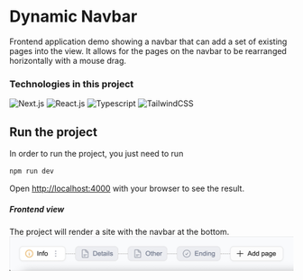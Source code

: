 # Dynamic Navbar

Frontend application demo showing a navbar that can add a set of existing pages into the view. It allows for the pages on the navbar to be rearranged horizontally with a mouse drag.

### Technologies in this project

![Next.js][next-image] ![React.js][react-image] ![Typescript][typescript-image] ![TailwindCSS][tailwind-image]

## Run the project
In order to run the project, you just need to run 
```bash
npm run dev
```
Open [http://localhost:4000](http://localhost:4000) with your browser to see the result.

##### Frontend view
The project will render a site with the navbar at the bottom.
![Frontend-view](images/navbar-image.jpg)

<!-- Image Links -->
[next-image]: https://img.shields.io/badge/Next.js-black?logo=next.js&logoColor=white
[react-image]: https://img.shields.io/badge/React-%2320232a.svg?logo=react&logoColor=%2361DAFB
[typescript-image]: https://img.shields.io/badge/TypeScript-3178C6?logo=typescript&logoColor=fff
[tailwind-image]: https://img.shields.io/badge/Tailwind%20CSS-%2338B2AC.svg?logo=tailwind-css&logoColor=white
